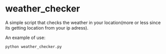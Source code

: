 # weather_checker

 A simple script that checks the weather in your location(more or less since its getting location from your ip adress).
 
 An example of use:
 
 `python weather_checker.py`